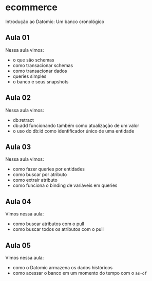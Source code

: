 # ecommerce

Introdução ao Datomic: Um banco cronológico

## Aula 01

Nessa aula vimos:

- o que são schemas
- como transacionar schemas
- como transacionar dados
- queries simples
- o banco e seus snapshots

## Aula 02

Nessa aula vimos:

- db:retract
- db:add funcionando também como atualização de um valor
- o uso do db:id como identificador único de uma entidade


## Aula 03

Nessa aula vimos:

- como fazer queries por entidades
- como buscar por atributo
- como extrair atributo
- como funciona o binding de variáveis em queries


## Aula 04

Vimos nessa aula:

- como buscar atributos com o pull
- como buscar todos os atributos com o pull

## Aula 05

Vimos nessa aula:

- como o Datomic armazena os dados históricos
- como acessar o banco em um momento do tempo com o `as-of`
